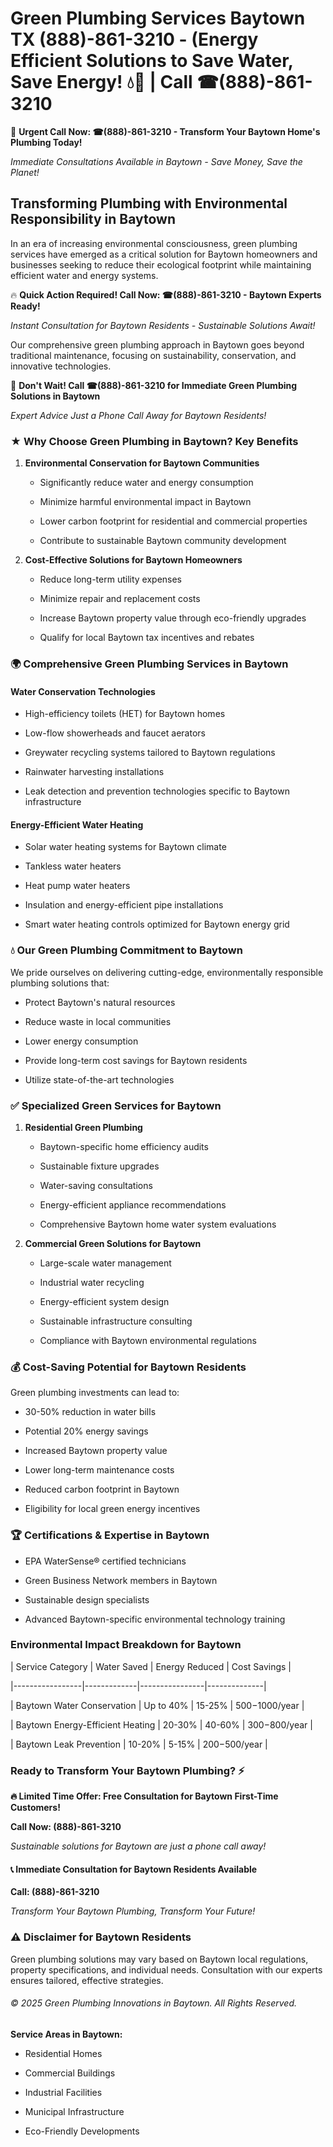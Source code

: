 # Green Plumbing Services Baytown TX (888)-861-3210 - (Energy Efficient Solutions to Save Water, Save Energy! 💧🌿 | Call ☎(888)-861-3210

🚨 **Urgent Call Now: ☎(888)-861-3210 - Transform Your Baytown Home's Plumbing Today!**
*Immediate Consultations Available in Baytown - Save Money, Save the Planet!*

## Transforming Plumbing with Environmental Responsibility in Baytown

In an era of increasing environmental consciousness, green plumbing services have emerged as a critical solution for Baytown homeowners and businesses seeking to reduce their ecological footprint while maintaining efficient water and energy systems. 

🔥 **Quick Action Required! Call Now: ☎(888)-861-3210 - Baytown Experts Ready!**
*Instant Consultation for Baytown Residents - Sustainable Solutions Await!*

Our comprehensive green plumbing approach in Baytown goes beyond traditional maintenance, focusing on sustainability, conservation, and innovative technologies.

🚨 **Don't Wait! Call ☎(888)-861-3210 for Immediate Green Plumbing Solutions in Baytown**
*Expert Advice Just a Phone Call Away for Baytown Residents!*

### ★ Why Choose Green Plumbing in Baytown? Key Benefits

1. **Environmental Conservation for Baytown Communities** 
   - Significantly reduce water and energy consumption
   - Minimize harmful environmental impact in Baytown
   - Lower carbon footprint for residential and commercial properties
   - Contribute to sustainable Baytown community development

2. **Cost-Effective Solutions for Baytown Homeowners** 
   - Reduce long-term utility expenses
   - Minimize repair and replacement costs
   - Increase Baytown property value through eco-friendly upgrades
   - Qualify for local Baytown tax incentives and rebates

### 🌍 Comprehensive Green Plumbing Services in Baytown

#### Water Conservation Technologies
- High-efficiency toilets (HET) for Baytown homes
- Low-flow showerheads and faucet aerators
- Greywater recycling systems tailored to Baytown regulations
- Rainwater harvesting installations
- Leak detection and prevention technologies specific to Baytown infrastructure

#### Energy-Efficient Water Heating
- Solar water heating systems for Baytown climate
- Tankless water heaters
- Heat pump water heaters
- Insulation and energy-efficient pipe installations
- Smart water heating controls optimized for Baytown energy grid

### 💧 Our Green Plumbing Commitment to Baytown

We pride ourselves on delivering cutting-edge, environmentally responsible plumbing solutions that:
- Protect Baytown's natural resources
- Reduce waste in local communities
- Lower energy consumption
- Provide long-term cost savings for Baytown residents
- Utilize state-of-the-art technologies

### ✅ Specialized Green Services for Baytown

1. **Residential Green Plumbing**
   - Baytown-specific home efficiency audits
   - Sustainable fixture upgrades
   - Water-saving consultations
   - Energy-efficient appliance recommendations
   - Comprehensive Baytown home water system evaluations

2. **Commercial Green Solutions for Baytown**
   - Large-scale water management
   - Industrial water recycling
   - Energy-efficient system design
   - Sustainable infrastructure consulting
   - Compliance with Baytown environmental regulations

### 💰 Cost-Saving Potential for Baytown Residents

Green plumbing investments can lead to:
- 30-50% reduction in water bills
- Potential 20% energy savings
- Increased Baytown property value
- Lower long-term maintenance costs
- Reduced carbon footprint in Baytown
- Eligibility for local green energy incentives

### 🏆 Certifications & Expertise in Baytown

- EPA WaterSense® certified technicians
- Green Business Network members in Baytown
- Sustainable design specialists
- Advanced Baytown-specific environmental technology training

### Environmental Impact Breakdown for Baytown

| Service Category | Water Saved | Energy Reduced | Cost Savings |
|-----------------|-------------|----------------|--------------|
| Baytown Water Conservation | Up to 40% | 15-25% | $500-$1000/year |
| Baytown Energy-Efficient Heating | 20-30% | 40-60% | $300-$800/year |
| Baytown Leak Prevention | 10-20% | 5-15% | $200-$500/year |

### Ready to Transform Your Baytown Plumbing? ⚡

**🔥 Limited Time Offer: Free Consultation for Baytown First-Time Customers!**

**Call Now: (888)-861-3210**
*Sustainable solutions for Baytown are just a phone call away!*

#### 📞 Immediate Consultation for Baytown Residents Available

**Call: (888)-861-3210**
*Transform Your Baytown Plumbing, Transform Your Future!*

### ⚠️ Disclaimer for Baytown Residents

Green plumbing solutions may vary based on Baytown local regulations, property specifications, and individual needs. Consultation with our experts ensures tailored, effective strategies.

###### © 2025 Green Plumbing Innovations in Baytown. All Rights Reserved.

**Service Areas in Baytown:** 
- Residential Homes
- Commercial Buildings
- Industrial Facilities
- Municipal Infrastructure
- Eco-Friendly Developments